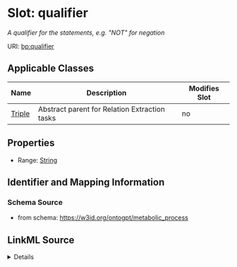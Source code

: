 

# Slot: qualifier


_A qualifier for the statements, e.g. "NOT" for negation_



URI: [bp:qualifier](http://w3id.org/ontogpt/metabolic-process-templatequalifier)



<!-- no inheritance hierarchy -->





## Applicable Classes

| Name | Description | Modifies Slot |
| --- | --- | --- |
| [Triple](Triple.md) | Abstract parent for Relation Extraction tasks |  no  |







## Properties

* Range: [String](String.md)





## Identifier and Mapping Information







### Schema Source


* from schema: https://w3id.org/ontogpt/metabolic_process




## LinkML Source

<details>
```yaml
name: qualifier
description: A qualifier for the statements, e.g. "NOT" for negation
from_schema: https://w3id.org/ontogpt/metabolic_process
rank: 1000
alias: qualifier
owner: Triple
domain_of:
- Triple
range: string

```
</details>